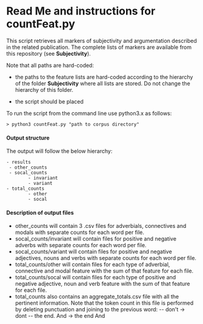 # Read Me and instructions for countFeat.py


This script retrieves all markers of subjectivity and argumentation described in the related publication. The complete lists of markers are available from this repository (see **Subjectivity**). 

Note that all paths are hard-coded:

* the paths to the feature lists are hard-coded according to the hierarchy of the folder **Subjectivity** where all lists are stored. Do not change the hierarchy of this folder. 

* the script should be placed


To run the script from the command line use python3.x as follows:

``` 
> python3 countFeat.py "path to corpus directory"
```

#### Output structure

The output will follow the below hierarchy:

	- results
 	 - other_counts
  	 - socal_counts
    		- invariant
    		- variant
  	- total_counts
    		- other
    		- socal

#### Description of output files

- other_counts will contain 3 .csv files for adverbials, connectives and modals with separate counts for each word per file.
- socal_counts/invariant will contain files for positive and negative adverbs with separate counts for each word per file.
- socal_counts/variant will contain files for positive and negative adjectives, nouns and verbs with separate counts for each word per file.
- total_counts/other will contain files for each type of adverbial, connective and modal feature with the sum of that feature for each file. 
- total_counts/socal will contain files for each type of positive and negative adjective, noun and verb feature with the sum of that feature for each file. 
- total_counts also contains an aggregate_totals.csv file with all the pertinent information. Note that the token count in this file is performed by deleting punctuation and joining to the previous word:
-- don't -> dont
-- the end. And -> the end And
